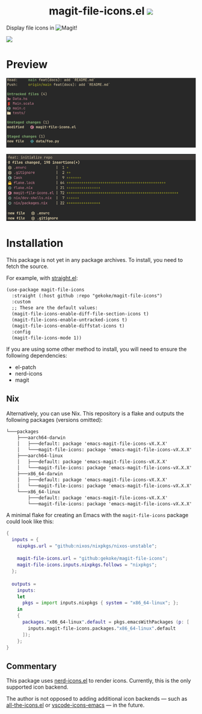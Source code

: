 
<h1 align="center">
    magit-file-icons.el
    <img src="https://raw.githubusercontent.com/catppuccin/catppuccin/main/assets/palette/macchiato.png" width="800px"/>
</h1>

Display file icons in ![Magit](https://github.com/magit/magit)!

<img src="https://img.shields.io/github/actions/workflow/status/gekoke/magit-file-icons/ci.yaml?style=for-the-badge"/>

# Preview
![Magit status buffer with file icons](./screenshots/status.png)

![Magit revision diffstat with file icons](./screenshots/diffstat.png)

# Installation

This package is not yet in any package archives. To install, you need to fetch the source.

For example, with [straight.el](https://github.com/radian-software/straight.el):

```elisp
(use-package magit-file-icons
  :straight (:host github :repo "gekoke/magit-file-icons")
  :custom
  ;; These are the default values:
  (magit-file-icons-enable-diff-file-section-icons t)
  (magit-file-icons-enable-untracked-icons t)
  (magit-file-icons-enable-diffstat-icons t)
  :config
  (magit-file-icons-mode 1))
```

If you are using some other method to install, you will need to ensure the following dependencies:

- el-patch
- nerd-icons
- magit

## Nix

Alternatively, you can use Nix. This repository is a flake and outputs the following packages (versions omitted):

```
└───packages
    ├───aarch64-darwin
    │   ├───default: package 'emacs-magit-file-icons-vX.X.X'
    │   └───magit-file-icons: package 'emacs-magit-file-icons-vX.X.X'
    ├───aarch64-linux
    │   ├───default: package 'emacs-magit-file-icons-vX.X.X'
    │   └───magit-file-icons: package 'emacs-magit-file-icons-vX.X.X'
    ├───x86_64-darwin
    │   ├───default: package 'emacs-magit-file-icons-vX.X.X'
    │   └───magit-file-icons: package 'emacs-magit-file-icons-vX.X.X'
    └───x86_64-linux
        ├───default: package 'emacs-magit-file-icons-vX.X.X'
        └───magit-file-icons: package 'emacs-magit-file-icons-vX.X.X'
```

A minimal flake for creating an Emacs with the `magit-file-icons` package could look like this:

```nix
{
  inputs = {
    nixpkgs.url = "github:nixos/nixpkgs/nixos-unstable";

    magit-file-icons.url = "github:gekoke/magit-file-icons";
    magit-file-icons.inputs.nixpkgs.follows = "nixpkgs";
  };

  outputs =
    inputs:
    let
      pkgs = import inputs.nixpkgs { system = "x86_64-linux"; };
    in
    {
      packages."x86_64-linux".default = pkgs.emacsWithPackages (p: [
        inputs.magit-file-icons.packages."x86_64-linux".default
      ]);
    };
}
```

## Commentary

This package uses [nerd-icons.el](https://github.com/rainstormstudio/nerd-icons.el) to render icons. Currently, this is the
only supported icon backend.

The author is not opposed to adding additional icon backends — such as [all-the-icons.el](https://github.com/domtronn/all-the-icons.el)
or [vscode-icons-emacs](https://github.com/jojojames/vscode-icon-emacs) — in the future.

